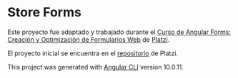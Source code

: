 # Store Forms
Este proyecto fue adaptado y trabajado durante el [Curso de Angular Forms: Creación y Optimización de Formularios Web](https://platzi.com/cursos/angular-forms/ "Curso de Angular Forms: Creación y Optimización de Formularios Web") de [Platzi](https://platzi.com "Platzi").

El proyecto inicial se encuentra en el [repositorio](https://github.com/platzi/platzi-store-forms/tree/1-init "el repositorio de Platzi") de Platzi.


This project was generated with [Angular CLI](https://github.com/angular/angular-cli) version 10.0.11.
